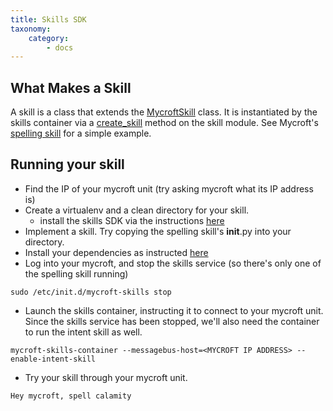 ```yaml
---
title: Skills SDK
taxonomy:
    category:
        - docs
---
```


## What Makes a Skill
A skill is a class that extends the [MycroftSkill](https://github.com/MycroftAI/mycroft-core/blob/master/mycroft/skills/core.py#L98) class. It is instantiated by the skills container via a [create_skill](https://github.com/MycroftAI/mycroft-core/blob/master/mycroft/skills/spelling/__init__.py#L33) method on the skill module. See Mycroft's [spelling skill](https://github.com/MycroftAI/mycroft-core/blob/master/mycroft/skills/spelling/__init__.py) for a simple example.

## Running your skill
* Find the IP of your mycroft unit (try asking mycroft what its IP address is)
* Create a virtualenv and a clean directory for your skill.
  * install the skills SDK via the instructions [here](https://github.com/MycroftAI/mycroft-core/wiki/Mycroft-Skills-Framework#installing-the-skills-sdk)
* Implement a skill. Try copying the spelling skill's __init__.py into your directory.
* Install your dependencies as instructed [here](https://github.com/MycroftAI/mycroft-core/wiki/Mycroft-Skills-Framework#managing-your-dependencies)
* Log into your mycroft, and stop the skills service (so there's only one of the spelling skill running)
```
sudo /etc/init.d/mycroft-skills stop
```
* Launch the skills container, instructing it to connect to your mycroft unit. Since the skills service has been stopped, we'll also need the container to run the intent skill as well.
```
mycroft-skills-container --messagebus-host=<MYCROFT IP ADDRESS> --enable-intent-skill
```
* Try your skill through your mycroft unit.
```
Hey mycroft, spell calamity
```
